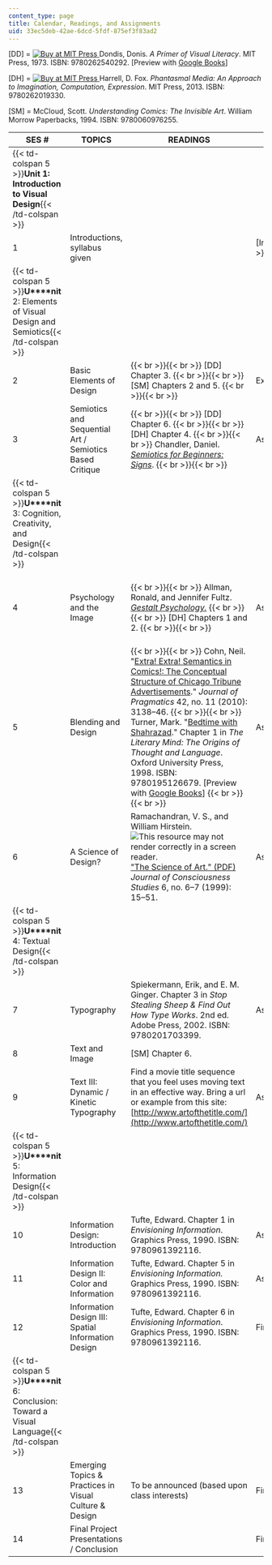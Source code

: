 ```yaml
---
content_type: page
title: Calendar, Readings, and Assignments
uid: 33ec5deb-42ae-6dcd-5fdf-875ef3f83ad2
---
```


\[DD\] = [![Buy at MIT Press](/images/mp_logo.gif) ](https://mitpress.mit.edu/9780262540292) Dondis, Donis. _A Primer of Visual Literacy_. MIT Press, 1973. ISBN: 9780262540292. \[Preview with [Google Books](http://books.google.com/books?id=rrf5SisMzQgC&pg=PAfrontcover)\]

\[DH\] = [![Buy at MIT Press](/images/mp_logo.gif) ](https://mitpress.mit.edu/9780262019330) Harrell, D. Fox. _Phantasmal Media: An Approach to Imagination, Computation, Expression_. MIT Press, 2013. ISBN: 9780262019330.

\[SM\] = McCloud, Scott. _Understanding Comics: The Invisible Art_. William Morrow Paperbacks, 1994. ISBN: 9780060976255.

| SES # | TOPICS | READINGS | KEY DATES | ASSIGNMENTS |
| --- | --- | --- | --- | --- |
| {{< td-colspan 5 >}}**Unit 1: Introduction to Visual Design**{{< /td-colspan >}} |||||
| 1 | Introductions, syllabus given | &nbsp; | [In-class exercise (PDF)]({{< baseurl >}}/resources/mitcms_405s13_exercise_0) | [Exercise 1 assigned (PDF)]({{< baseurl >}}/resources/mitcms_405s13_exercise_1) |
| {{< td-colspan 5 >}}**U****nit** 2: Elements of Visual Design and Semiotics{{< /td-colspan >}} |||||
| 2 | Basic Elements of Design |  {{< br >}}{{< br >}} \[DD\] Chapter 3. {{< br >}}{{< br >}} \[SM\] Chapters 2 and 5. {{< br >}}{{< br >}}  | Exercise 1 due | [Assignment 1 given (PDF)]({{< baseurl >}}/resources/mitcms_405s13_assignment1) |
| 3 | Semiotics and Sequential Art / Semiotics Based Critique |  {{< br >}}{{< br >}} \[DD\] Chapter 6. {{< br >}}{{< br >}} \[DH\] Chapter 4. {{< br >}}{{< br >}} Chandler, Daniel. [_Semiotics for Beginners: Signs_](http://visual-memory.co.uk/daniel/Documents/S4B/sem02.html). {{< br >}}{{< br >}}  | Assignment 1 in-progress critique | &nbsp; |
| {{< td-colspan 5 >}}**U****nit** 3: Cognition, Creativity, and Design{{< /td-colspan >}} |||||
| 4 | Psychology and the Image |  {{< br >}}{{< br >}} Allman, Ronald, and Jennifer Fultz. [_Gestalt Psychology._](http://homepages.ius.edu/rallman/gestalt.html) {{< br >}}{{< br >}} \[DH\] Chapters 1 and 2. {{< br >}}{{< br >}}  | Assignment 1 due |  {{< br >}}{{< br >}} [Assignment 2 given (PDF)]({{< baseurl >}}/resources/mitcms_405s13_assignment2) {{< br >}}{{< br >}} note: work on Assignment 2 is continued in Assignment 3, and both are described in the same document {{< br >}}{{< br >}}  |
| 5 | Blending and Design |  {{< br >}}{{< br >}} Cohn, Neil. "[Extra! Extra! Semantics in Comics!: The Conceptual Structure of Chicago Tribune Advertisements](http://dx.doi.org/10.1016/j.pragma.2010.04.016)." _Journal of Pragmatics_ 42, no. 11 (2010): 3138–46. {{< br >}}{{< br >}} Turner, Mark. "[Bedtime with Shahrazad](http://markturner.org/lmx.html)." Chapter 1 in _The Literary Mind: The Origins of Thought and Language_. Oxford University Press, 1998. ISBN: 9780195126679. \[Preview with [Google Books](http://books.google.com/books?id=6PWewxndYgIC&pg=PA3=onepage)\] {{< br >}}{{< br >}}  | Assignment 2 work session | &nbsp; |
| 6 | A Science of Design? | Ramachandran, V. S., and William Hirstein. ![This resource may not render correctly in a screen reader.](/images/inacessible.gif)["The Science of Art." (PDF)](http://www.dgp.toronto.edu/~hertzman/courses/csc2521/fall_2007/ramachandran-science-art.pdf) _Journal of Consciousness Studies_ 6, no. 6–7 (1999): 15–51. | Assignment 2 due |  {{< br >}}{{< br >}} [Assignment 3 given (PDF)]({{< baseurl >}}/resources/mitcms_405s13_assignment3) {{< br >}}{{< br >}} note: same document as Assignment 2 {{< br >}}{{< br >}}  |
| {{< td-colspan 5 >}}**U****nit** 4: Textual Design{{< /td-colspan >}} |||||
| 7 | Typography | Spiekermann, Erik, and E. M. Ginger. Chapter 3 in _Stop Stealing Sheep & Find Out How Type Works_. 2nd ed. Adobe Press, 2002. ISBN: 9780201703399. | Assignment 3 in-progress critique | &nbsp; |
| 8 | Text and Image | \[SM\] Chapter 6. | &nbsp; |
| 9 | Text III: Dynamic / Kinetic Typography | Find a movie title sequence that you feel uses moving text in an effective way. Bring a url or example from this site: [http://www.artofthetitle.com/](http://www.artofthetitle.com/) | Assignment 3 due | [Assignment 4 given (PDF)]({{< baseurl >}}/resources/mitcms_405s13_assignment4) |
| {{< td-colspan 5 >}}**U****nit** 5: Information Design{{< /td-colspan >}} |||||
| 10 | Information Design: Introduction | Tufte, Edward. Chapter 1 in _Envisioning Information_. Graphics Press, 1990. ISBN: 9780961392116. | Assignment 4 work session | &nbsp; |
| 11 | Information Design II: Color and Information | Tufte, Edward. Chapter 5 in _Envisioning Information._ Graphics Press, 1990. ISBN: 9780961392116. | Assignment 4 due | [Final Project assigned (PDF)]({{< baseurl >}}/resources/mitcms_405s13_assignment5) |
| 12 | Information Design III: Spatial Information Design | Tufte, Edward. Chapter 6 in _Envisioning Information_. Graphics Press, 1990. ISBN: 9780961392116. | Final Project work session | &nbsp; |
| {{< td-colspan 5 >}}**U****nit** 6: Conclusion: Toward a Visual Language{{< /td-colspan >}} |||||
| 13 | Emerging Topics & Practices in Visual Culture & Design | To be announced (based upon class interests) | Final Project in-progress critique | &nbsp; |
| 14 | Final Project Presentations / Conclusion | &nbsp; | Final Project Due |